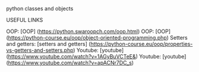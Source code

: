 python classes and objects

USEFUL LINKS

OOP: [OOP] (https://python.swaroopch.com/oop.html) OOP: [OOP] (https://python-course.eu/oop/object-oriented-programming.php) Setters and getters: [setters and getters] (https://python-course.eu/oop/properties-vs-getters-and-setters.php) Youtube: [youtube] (https://www.youtube.com/watch?v=1AGyBuVCTeE&) Youtube: [youtube] (https://www.youtube.com/watch?v=apACNr7DC_s)
